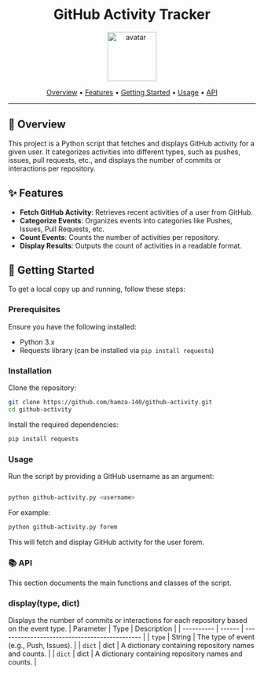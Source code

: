 <div align="center">
    
  # GitHub Activity Tracker
  
  <img src="https://api.dicebear.com/9.x/icons/svg?seed=Midnight&backgroundColor[]&icon=lightbulb" height="100" alt="avatar" />
  
  [Overview](#🎯-overview) •
  [Features](#✨-features) •
  [Getting Started](#🚀-getting-started) •
  [Usage](#📘-usage) •
  [API](#📚-api)
  
</div>
  
---

## 🎯 Overview

This project is a Python script that fetches and displays GitHub activity for a given user. It categorizes activities into different types, such as pushes, issues, pull requests, etc., and displays the number of commits or interactions per repository.

## ✨ Features

- **Fetch GitHub Activity**: Retrieves recent activities of a user from GitHub.
- **Categorize Events**: Organizes events into categories like Pushes, Issues, Pull Requests, etc.
- **Count Events**: Counts the number of activities per repository.
- **Display Results**: Outputs the count of activities in a readable format.

## 🚀 Getting Started

To get a local copy up and running, follow these steps:

### Prerequisites

Ensure you have the following installed:

- Python 3.x
- Requests library (can be installed via `pip install requests`)

### Installation

Clone the repository:

   ```bash
   git clone https://github.com/hamza-140/github-activity.git
   cd github-activity
   ```
Install the required dependencies:

```bash
pip install requests
```
### Usage

Run the script by providing a GitHub username as an argument:

```bash

python github-activity.py <username>
```
For example:

```bash
python github-activity.py forem
```
This will fetch and display GitHub activity for the user forem.

### 📚 API
This section documents the main functions and classes of the script.

### display(type, dict)
Displays the number of commits or interactions for each repository based on the event type.
 | Parameter  | Type   | Description                                   |
  | ---------- | ------ | --------------------------------------------- |
  | `type`    | String | The type of event (e.g., Push, Issues).                        |
  | `dict` | dict | A dictionary containing repository names and counts.      |
  | `dict` | dict | A dictionary containing repository names and counts.      |